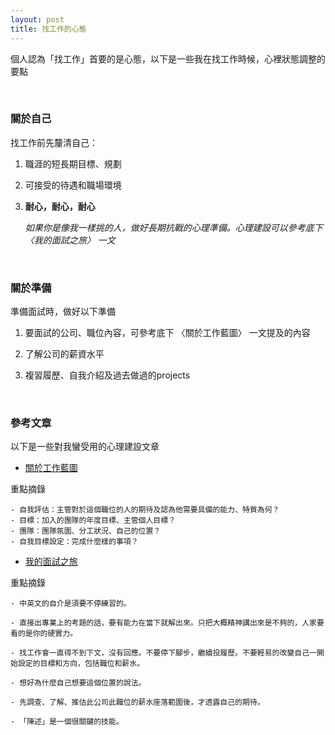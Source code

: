 ```yaml
---
layout: post
title: 找工作的心態
---
```


個人認為「找工作」首要的是心態，以下是一些我在找工作時候，心裡狀態調整的要點

<!-- more -->
<br>

### 關於自己  

找工作前先釐清自己：

1. 職涯的短長期目標、規劃

2. 可接受的待遇和職場環境

3. **耐心，耐心，耐心**

      _如果你是像我一樣挑的人，做好長期抗戰的心理準備。心理建設可以參考底下 〈我的面試之旅〉 一文_

<br>

### 關於準備  

準備面試時，做好以下準備

1. 要面試的公司、職位內容，可參考底下 〈關於工作藍圖〉 一文提及的內容

2. 了解公司的薪資水平

3. 複習履歷、自我介紹及過去做過的projects  

<br>

### 參考文章  

以下是一些對我蠻受用的心理建設文章

* [關於工作藍圖](https://www.facebook.com/notes/yueh-chia-wu/關於工作藍圖/1861597853911092/)

重點摘錄
```
- 自我評估：主管對於這個職位的人的期待及認為他需要具備的能力、特質為何？
- 目標：加入的團隊的年度目標、主管個人目標？
- 團隊：團隊氛圍、分工狀況、自己的位置？
- 自我目標設定：完成什麼樣的事項？
```

* [我的面試之旅](https://www.ptt.cc/bbs/Tech_Job/M.1522466641.A.2FC.html)

重點摘錄
```
- 中英文的自介是須要不停練習的。

- 直接出專業上的考題的話，要有能力在當下就解出來。只把大概精神講出來是不夠的，人家要看的是你的硬實力。

- 找工作會一直得不到下文，沒有回應。不要停下腳步，繼續投履歷。不要輕易的改變自己一開始設定的目標和方向，包括職位和薪水。

- 想好為什麼自己想要這個位置的說法。

- 先調查、了解、推估此公司此職位的薪水座落範圍後，才透露自己的期待。

- 「陳述」是一個很關鍵的技能。
```
